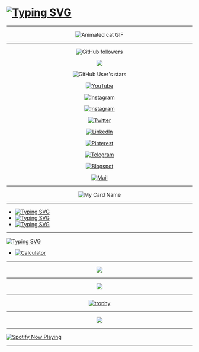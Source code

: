 <h1 align="left">
<a href="https://github.com/Akhil-Mahesh"><img src="https://readme-typing-svg.herokuapp.com?font=Macondo&size=16&pause=1000&color=F70000&width=100&lines=Hey+Folk's" alt="Typing SVG" /></a>
</h1>

---

<center>
<img src="https://media.giphy.com/media/SWoSkN6DxTszqIKEqv/giphy.gif" alt="Animated cat GIF">
</center>

---

<div align="center">

    

<img src="https://img.shields.io/github/followers/Akhil-Mahesh?color=darkgreen&style=plastic" alt="GitHub followers">

<a href="https://github.com/Akhil-Mahesh"><img src="https://img.shields.io/badge/GitHub-Akhil--Mahesh-black?style=plastic&logo=github"></a>
    
<img src="https://img.shields.io/github/stars/Akhil-Mahesh?color=black&style=plastic" alt="GitHub User's stars">

<a href="https://www.youtube.com/AlonePhilic"><img src="https://img.shields.io/badge/YouTube-AlonePhilic-red?&style=plastic&logo=youtube" alt="YouTube"></a>

<a href="https://instagram.com/alone.philic"><img src="https://img.shields.io/badge/Instagram-alone.philic-pink?&style=plastic&logo=instagram" alt="Instagram"></a>

<a href="https://instagram.com/akhi_akxu"><img src="https://img.shields.io/badge/Instagram-akhi__akxu-indigo?&style=plastic&logo=instagram" alt="Instagram"></a>

<a href="https://twitter.com/akhi_akxu"><img src="https://img.shields.io/badge/Twitter-akhi__akxu-blue?style=plastic&logo=twitter" alt="Twitter"></a>

<a href="https://www.linkedin.com/in/akhil-mahesh01"><img src="https://img.shields.io/badge/LinkedIn-Akhil--Mahesh-blue?style=plastic&logo=linkedin" alt="LinkedIn"></a>

<a href="https://pin.it/6qXEJ2G"><img src="https://img.shields.io/badge/Pinterest-AlonePhilic-red?style=plastic&logo=pinterest" alt="Pinterest"></a>

<a href="http://telegram.me/alonephilic_real"><img src="https://img.shields.io/badge/Telegram-alonephilic__real-blue?style=plastic&logo=telegram" alt="Telegram"></a>

<a href="https://itzmeakhilmahesh.blogspot.com/"><img src="https://img.shields.io/badge/Blogspot-ItzmeAkhilMahesh-orange?&style=plastic&logo=blogger" alt="Blogspot"></a>

<a href="mailto:akhilmahesh012@gmail.com"><img src="https://img.shields.io/badge/Mail-akhilmahesh012%40gmail.com-darkred?&style=plastic&logo=gmail" alt="Mail"></a>

</div>

---

<center>

![My Card Name](https://cardivo.vercel.app/api?name=Akhil%20Mahesh&description=This%20is%20my%20card%20name...%20%20Once%20again%20welcome%20to%20my%20git!&image=https://telegra.ph/file/4638e46644a935e9a1310.jpg/images?q=tbn:ANd9GcR7aMC3bf4bg4l_nhYS2Un9FXbFYcB4T83Shjk8xSUZDh_D61LFpzbpeqLW&s=10?v=4&backgroundColor=%23ecf0f1&github=Akhil-Mahesh&twitter=@akhi_akxu&instagram=akhi_akxu&pattern=leaf&colorPattern=%23eaeaea)

</center>

---

- <a href="https://github.com/Akhil-Mahesh/typing-svg"><img src="https://readme-typing-svg.herokuapp.com?font=Macondo&size=16&pause=1000&color=1EA0F7&width=250&lines=My+name+is+Akhil+Mahesh" alt="Typing SVG" /></a>
- <a href="https://github.com/Akhil-Mahesh/typing-svg"><img src="https://readme-typing-svg.herokuapp.com?font=Macondo&size=16&pause=1000&color=1EA0F7&width=250&lines=I'm+a+2nd+year+BCA+student;at+Tanur%2C+Malappuram" alt="Typing SVG" /></a>
- <a href="https://git.io/typing-svg"><img src="https://readme-typing-svg.herokuapp.com?font=Macondo&size=16&pause=1000&color=1EA0F7&width=250&lines=My+hometown+is+in+;Thiruvananthapuram%2C+Kerala" alt="Typing SVG" /></a>

---

[![Typing SVG](https://readme-typing-svg.herokuapp.com?font=Macondo&size=16&pause=1000&width=250&lines=My+repositories)](https://git.io/typing-svg)

- [![Calculator](https://img.shields.io/badge/Calculator-Visit-black?style=plastic&logo=github)](https://github.com/Akhil-Mahesh/Calculator)

---

<div align="center">   
  <img src="https://github-readme-streak-stats.herokuapp.com?user=Akhil-Mahesh&theme=black-ice&hide_border=true&stroke=00FF00&background=000000&ring=00FF00&fire=00FF00&currStreakNum=00FF00"/>  

---

  <img src="https://github-readme-stats.vercel.app/api?username=Akhil-Mahesh&theme=black-ice&show_icons=true&hide_border=true&rank_icon=github&icon_color=00FF00&text_color=00FF00&bg_color=000000"/>  

---

[![trophy](https://github-profile-trophy.vercel.app/?username=Akhil-Mahesh&theme=tokyonight&no-frame=false)](https://github.com/ryo-ma/github-profile-trophy)

---
  
  <img src="https://github-readme-stats.vercel.app/api/top-langs/?username=Akhil-Mahesh&layout=compact&theme=dark&title_color=ffffff&text_color=ffffff&bg_color=000000&langs_count=10" />  
</div>  

---

<a href="https://spotify-github-profile.vercel.app/api/view.svg?uid=31gvkj7oelt5axfiwpjew4l6gcwi&redirect=true">  
  <img src="https://spotify-github-profile.vercel.app/api/view.svg?uid=31gvkj7oelt5axfiwpjew4l6gcwi&cover_image=true&theme=novatorem&show_offline=false&background_color=121212&interchange=true&bar_color=0000ff&bar_color_cover=false" alt="Spotify Now Playing" />  
</a>  

---

<!-- Conclusion --> 
 <!-- Last edited: 30/04/2023 --> 
 <!-- Older Version Readme codes in repo go check it out --> 
 <!-- Don't forget to give a star. -->
